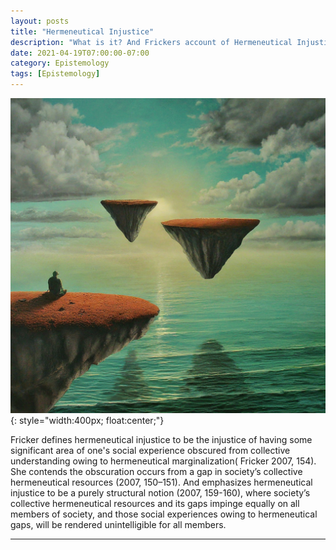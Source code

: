 ```yaml
---
layout: posts
title: "Hermeneutical Injustice"
description: "What is it? And Frickers account of Hermeneutical Injustice"
date: 2021-04-19T07:00:00-07:00
category: Epistemology
tags: [Epistemology]
---
```

![TE image](/images/te.jfif){: style="width:400px; float:center;"}

Fricker defines hermeneutical injustice to be the injustice of having some significant area of one's social experience obscured from collective understanding owing to hermeneutical marginalization( Fricker 2007, 154). 
She contends the obscuration occurs from a gap in society’s collective hermeneutical resources (2007, 150–151). And emphasizes hermeneutical injustice to be a purely structural notion (2007, 159-160), where society’s collective hermeneutical resources and its gaps impinge equally on all members of society, and those social experiences owing to hermeneutical gaps, will be rendered unintelligible for all members.

---
